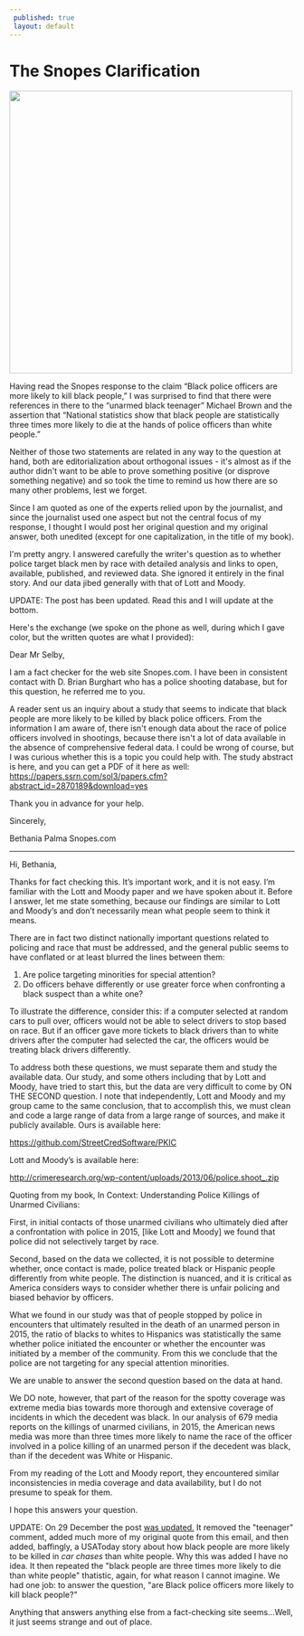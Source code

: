 ```yaml
---
 published: true
 layout: default
---
```

 
 <h1>The Snopes Clarification</h1>
 <p><img class="right" width="500px" src="http://static.snopes.com/wordpress/wp-content/uploads/2016/12/police_fb.jpg" /></p>

Having read the Snopes response to the claim “Black police officers are more likely to kill black people,” I was surprised to find that there were references in there to the “unarmed black teenager” Michael Brown and the assertion that “National statistics show that black people are statistically three times more likely to die at the hands of police officers than white people.”

Neither of those two statements are related in any way to the question at hand, both are editorialization about orthogonal issues - it's almost as if the author didn't want to be able to prove something positive (or disprove something negative) and so took the time to remind us how there are so many other problems, lest we forget.  

Since I am quoted as one of the experts relied upon by the journalist, and since the journalist used one aspect but not the central focus of my response, I thought I would post her original question and my original answer, both unedited (except for one capitalization, in the title of my book). 

I'm pretty angry. I answered carefully the writer's question as to whether police target black men by race with detailed analysis and links to open, available, published, and reviewed data. She ignored it entirely in the final story. And our data jibed generally with that of Lott and Moody. 

UPDATE: The post has been updated. Read this and I will update at the bottom.

Here's the exchange (we spoke on the phone as well, during which I gave color, but the written quotes are what I provided):


Dear Mr Selby,

I am a fact checker for the web site Snopes.com. I have been in consistent contact with D. Brian Burghart who has a police shooting database, but for this question, he referred me to you.

A reader sent us an inquiry about a study that seems to indicate that black people are more likely to be killed by black police officers. From the information I am aware of, there isn't enough data about the race of police officers involved in shootings, because there isn't a lot of data available in the absence of comprehensive federal data. I could be wrong of course, but I was curious whether this is a topic you could help with. The study abstract is here, and you can get a PDF of it here as well:
<a href="https://papers.ssrn.com/sol3/papers.cfm?abstract_id=2870189&download=yes" target="_blank">https://papers.ssrn.com/sol3/papers.cfm?abstract_id=2870189&download=yes</a>

Thank you in advance for your help.

Sincerely,

Bethania Palma
Snopes.com

<hr />

Hi, Bethania,

Thanks for fact checking this. It’s important work, and it is not easy. I’m familiar with the Lott and Moody paper and we have spoken about it. Before I answer, let me state something, because our findings are similar to Lott and Moody’s and don’t necessarily mean what people seem to think it means.

There are in fact two distinct nationally important questions related to policing and race that must be addressed, and the general public seems to have conflated or at least blurred the lines between them: 

1. Are police targeting minorities for special attention?
2. Do officers behave differently or use greater force when confronting a black suspect than a white one? 

To illustrate the difference, consider this: if a computer selected at random cars to pull over, officers would not be able to select drivers to stop based on race. But if an officer gave more tickets to black drivers than to white drivers after the computer had selected the car, the officers would be treating black drivers differently.

To address both these questions, we must separate them and study the available data. Our study, and some others including that by Lott and Moody, have tried to start this, but the data are very difficult to come by ON THE SECOND question. I note that independently, Lott and Moody and my group came to the same conclusion, that to accomplish this, we must clean and code a large range of data from a large range of sources, and make it publicly available. Ours is available here:

<a href="https://github.com/StreetCredSoftware/PKIC" target="_blank">https://github.com/StreetCredSoftware/PKIC</a>

Lott and Moody’s is available here:

<a href="http://crimeresearch.org/wp-content/uploads/2013/06/police.shoot_.zip" target="_blank">http://crimeresearch.org/wp-content/uploads/2013/06/police.shoot_.zip</a>

Quoting from my book, In Context: Understanding Police Killings of Unarmed Civilians:

First, in initial contacts of those unarmed civilians who ultimately died after a confrontation with police in 2015, [like Lott and Moody] we found that police did not selectively target by race. 

Second, based on the data we collected, it is not possible to determine whether, once contact is made, police treated black or Hispanic people differently from white people. The distinction is nuanced, and it is critical as America considers ways to consider whether there is unfair policing and biased behavior by officers.

What we found in our study was that of people stopped by police in encounters that ultimately resulted in the death of an unarmed person in 2015, the ratio of blacks to whites to Hispanics was statistically the same whether police initiated the encounter or whether the encounter was initiated by a member of the community. From this we conclude that the police are not targeting for any special attention minorities. 

We are unable to answer the second question based on the data at hand. 

We DO note, however, that part of the reason for the spotty coverage was extreme media bias towards more thorough and extensive coverage of incidents in which the decedent was black. In our analysis of 679 media reports on the killings of unarmed civilians, in 2015, the American news media was more than three times more likely to name the race of the officer involved in a police killing of an unarmed person if the decedent was black, than if the decedent was White or Hispanic. 

From my reading of the Lott and Moody report, they encountered similar inconsistencies in media coverage and data availability, but I do not presume to speak for them.

I hope this answers your question. 

UPDATE: On 29 December the post <a href="http://www.snopes.com/black-police-officers-likely-kill-black-people/" target="_blank">was updated.</a> It removed the "teenager" comment, added much more of my original quote from this email, and then added, baffingly, a USAToday story about how black people are more likely to be killed in <em>car chases</em> than white people. Why this was added I have no idea. It then repeated the "black people are three times more likely to die than white people" thatistic, again, for what reason I cannot imagine. We had one job: to answer the question, "are Black police officers more likely to kill black people?"

Anything that answers anything else from a fact-checking site seems...Well, it just seems strange and out of place. 

